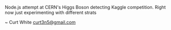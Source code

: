 Node.js attempt at CERN's Higgs Boson detecting Kaggle competition. Right now just experimenting with different strats

~ Curt White
curt3n5@gmail.com